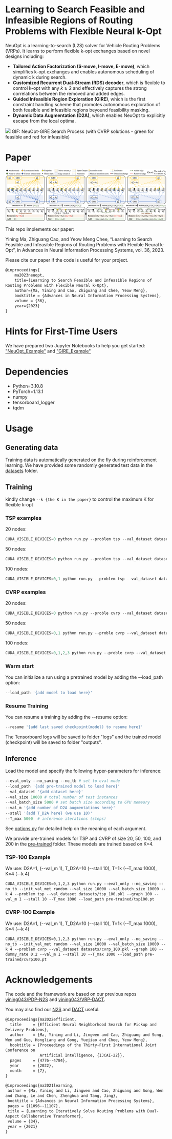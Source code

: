 # Learning to Search Feasible and Infeasible Regions of Routing Problems with Flexible Neural k-Opt

NeuOpt is a learning-to-search (L2S) solver for Vehicle Routing Problems (VRPs). It learns to perform flexible k-opt exchanges based on novel designs including:
- **Tailored Action Factorization (S-move, I-move, E-move)**, which simplifies k-opt exchanges and enables autonomous scheduling of dynamic k during search.
- **Customized Recurrent Dual-Stream (RDS) decoder**, which is flexible to control k-opt with any $k\ge2$ and effectively captures the strong correlations between the removed and added edges.
- **Guided Infeasible Region Exploration (GIRE)**, which is the first constraint handling scheme that promotes autonomous exploration of both feasible and infeasible regions beyound feasibility masking.
- **Dynamic Data Augmentation (D2A)**, which enables NeuOpt to explicitly escape from the local optima.

![](GIRE.gif)
GIF: NeuOpt-GIRE Search Process (with CVRP solutions - green for feasible and red for infeasible)

# Paper
![architecture](main.jpg)

This repo implements our paper:

Yining Ma, Zhiguang Cao, and Yeow Meng Chee, “Learning to Search Feasible and Infeasible Regions of Routing Problems with Flexible Neural k-Opt”, in Advances in Neural Information Processing Systems, vol. 36, 2023.

Please cite our paper if the code is useful for your project.
```
@inproceedings{
    ma2023neuopt,
    title={Learning to Search Feasible and Infeasible Regions of Routing Problems with Flexible Neural k-Opt},
    author={Ma, Yining and Cao, Zhiguang and Chee, Yeow Meng},
    booktitle = {Advances in Neural Information Processing Systems},
    volume = {36},
    year={2023}
}
```

# Hints for First-Time Users
We have prepared two Jupyter Notebooks to help you get started: ["NeuOpt_Example"](./NeuOpt_Example.ipynb) and ["GIRE_Example"](./GIRE_Example.ipynb)


# Dependencies
* Python=3.10.8
* PyTorch=1.13.1
* numpy
* tensorboard_logger
* tqdm

# Usage
## Generating data
Training data is automatically generated on the fly during reinforcement learning. We have provided some randomly generated test data in the [datasets](./datasets) folder.

## Training
kindly change `--k {the K in the paper}` to control the maximum K for flexible k-opt
### TSP examples
20 nodes:
```python
CUDA_VISIBLE_DEVICES=0 python run.py --problem tsp --val_dataset datasets/tsp_20.pkl --graph 20 --warm_up 1 --val_m 1 --T_train 200 --n_step 4 --batch_size 512 --epoch_size 10240 --max_grad_norm 0.05 --val_size 1000 --val_batch_size 1000 --T_max 1000 --stall 0 --k 4 --init_val_met random --run_name 'example_training_TSP20'
```

50 nodes:
```python
CUDA_VISIBLE_DEVICES=0 python run.py --problem tsp --val_dataset datasets/tsp_50.pkl --graph 50 --warm_up 0.5 --val_m 1 --T_train 200 --n_step 4 --batch_size 512 --epoch_size 10240 --max_grad_norm 0.05 --val_size 1000 --val_batch_size 1000 --T_max 1000 --stall 0 --k 4 --init_val_met random --run_name 'example_training_TSP50'
```

100 nodes:
```python
CUDA_VISIBLE_DEVICES=0,1 python run.py --problem tsp --val_dataset datasets/tsp_100.pkl --graph 100 --warm_up 0.25 --val_m 1 --T_train 200 --n_step 4 --batch_size 512 --epoch_size 10240 --max_grad_norm 0.05 --val_size 1000 --val_batch_size 1000 --T_max 1000 --stall 0 --k 4 --init_val_met random --run_name 'example_training_TSP100'
```
### CVRP examples
20 nodes:
```python
CUDA_VISIBLE_DEVICES=0 python run.py --proble cvrp --val_dataset datasets/cvrp_20.pkl --dummy_rate 0.5 --graph 20 --warm_up 1 --val_m 1 --T_train 250 --n_step 5 --batch_size 600 --epoch_size 12000 --max_grad_norm 0.05 --val_size 1000 --val_batch_size 1000 --T_max 1000 --stall 0 --k 4  --init_val_met random --run_name 'example_training_CVRP20'
```

50 nodes:
```python
CUDA_VISIBLE_DEVICES=0,1 python run.py --proble cvrp --val_dataset datasets/cvrp_50.pkl --dummy_rate 0.4 --graph 50 --warm_up 0.5 --val_m 1 --T_train 250 --n_step 5 --batch_size 600 --epoch_size 12000 --max_grad_norm 0.05 --val_size 1000 --val_batch_size 1000 --T_max 1000 --stall 0 --k 4 --init_val_met random --run_name 'example_training_CVRP50'
```

100 nodes:
```python
CUDA_VISIBLE_DEVICES=0,1,2,3 python run.py --proble cvrp --val_dataset datasets/cvrp_100.pkl --dummy_rate 0.2 --graph 100 --warm_up 0.25 --val_m 1 --T_train 250 --n_step 5 --batch_size 600 --epoch_size 12000 --max_grad_norm 0.05 --val_size 1000 --val_batch_size 1000 --T_max 1000 --stall 0 --k 4 --init_val_met random --run_name 'example_training_CVRP100'
```

### Warm start
You can initialize a run using a pretrained model by adding the --load_path option:
```python
--load_path '{add model to load here}'
```
### Resume Training
You can resume a training by adding the --resume option:
```python
--resume '{add last saved checkpoint(model) to resume here}'
```
The Tensorboard logs will be saved to folder "logs" and the trained model (checkpoint) will be saved to folder "outputs".

## Inference
Load the model and specify the following hyper-parameters for inference:

```python
--eval_only --no_saving --no_tb # set to eval mode
--load_path '{add pre-trained model to load here}'
--val_dataset '{add dataset here}' 
--val_size 10000 # total number of test instances
--val_batch_size 5000 # set batch size according to GPU memeory
--val_m '{add number of D2A augmentations here}'
--stall '{add T_D2A here} (we use 10)'
--T_max 5000  # inference iterations (steps)
```

See [options.py](./options.py) for detailed help on the meaning of each argument. 

We provide pre-trained models for TSP and CVRP of size 20, 50, 100, and 200 in the [pre-trained](./pre-trained/) folder. These models are trained based on K=4.

### TSP-100 Example
We use:
D2A=1, (--val_m 1),
T_D2A=10 (--stall 10), 
T=1k (--T_max 1000), K=4 (--k 4)
```
CUDA_VISIBLE_DEVICES=0,1,2,3 python run.py --eval_only --no_saving --no_tb --init_val_met random --val_size 10000 --val_batch_size 10000 --k 4 --problem tsp --val_dataset datasets/tsp_100.pkl --graph 100 --val_m 1 --stall 10 --T_max 1000 --load_path pre-trained/tsp100.pt
```

### CVRP-100 Example
We use:
D2A=1, (--val_m 1),
T_D2A=10 (--stall 10), 
T=1k (--T_max 1000),  K=4 (--k 4)
```
CUDA_VISIBLE_DEVICES=0,1,2,3 python run.py --eval_only --no_saving --no_tb --init_val_met random --val_size 10000 --val_batch_size 10000 --k 4 --problem cvrp --val_dataset datasets/cvrp_100.pkl --graph 100 --dummy_rate 0.2 --val_m 1 --stall 10 --T_max 1000 --load_path pre-trained/cvrp100.pt
```

# Acknowledgements
The code and the framework are based on our previous repos [yining043/PDP-N2S](https://github.com/yining043/PDP-N2S/) and [yining043/VRP-DACT](https://github.com/yining043/VRP-DACT).

You may also find our [N2S](https://github.com/yining043/PDP-N2S) and [DACT](https://github.com/yining043/VRP-DACT) useful.
```
@inproceedings{ma2022efficient,
  title     = {Efficient Neural Neighborhood Search for Pickup and Delivery Problems},
  author    = {Ma, Yining and Li, Jingwen and Cao, Zhiguang and Song, Wen and Guo, Hongliang and Gong, Yuejiao and Chee, Yeow Meng},
  booktitle = {Proceedings of the Thirty-First International Joint Conference on
               Artificial Intelligence, {IJCAI-22}},
  pages     = {4776--4784},
  year      = {2022},
  month     = {7},
}
```
```
@inproceedings{ma2021learning,
 author = {Ma, Yining and Li, Jingwen and Cao, Zhiguang and Song, Wen and Zhang, Le and Chen, Zhenghua and Tang, Jing},
 booktitle = {Advances in Neural Information Processing Systems},
 pages = {11096--11107},
 title = {Learning to Iteratively Solve Routing Problems with Dual-Aspect Collaborative Transformer},
 volume = {34},
 year = {2021}
}
```
